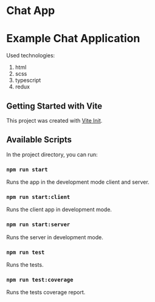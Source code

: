 # Chat App
# Example Chat Application

Used technologies:
<ol>
<li>html</li>
<li>scss</li>
<li>typescript</li>
<li>redux</li>


</ol>

## Getting Started with Vite

This project was created with [Vite Init](https://vitejs.dev/guide/).

## Available Scripts

In the project directory, you can run:

### `npm run start`

Runs the app in the development mode client and server.

### `npm run start:client`
Runs the client app in development mode.

### `npm run start:server`
Runs the server in development mode.

### `npm run test`
Runs the tests.

### `npm run test:coverage`
Runs the tests coverage report.